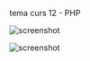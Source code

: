 tema curs 12 - PHP

![screenshot](https://github.com/aciukru/tema12/blob/master/media/Tema12.png?raw=true)

<img src="https://github.com/aciukru/tema12/blob/master/media/Tema12.png" alt="screenshot"/>